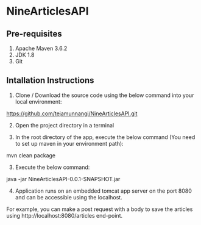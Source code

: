 # NineArticlesAPI

Pre-requisites
----------------------
1. Apache Maven 3.6.2
2. JDK 1.8
3. Git

Intallation Instructions
--------------------------------------
1. Clone / Download the source code using the below command into your local environment:

https://github.com/tejamunnangi/NineArticlesAPI.git

2. Open the project directory in a terminal

3. In the root directory of the app, execute the below command (You need to set up maven in your environment path):

mvn clean package

3. Execute the below command:

java -jar NineArticlesAPI-0.0.1-SNAPSHOT.jar

4. Application runs on an embedded tomcat app server on the port 8080 and can be accessible using the localhost.

For example, you can make a post request with a body to save the articles using http://localhost:8080/articles end-point.
